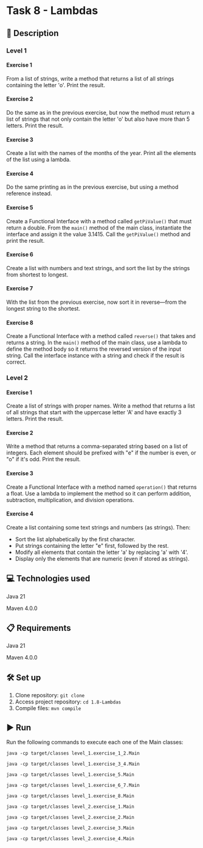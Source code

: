 # Task 8 - Lambdas

## 📄 Description

### Level 1

#### Exercise 1

From a list of strings, write a method that returns a list of all strings containing the letter 'o'. Print the result.

#### Exercise 2

Do the same as in the previous exercise, but now the method must return a list of strings that not only contain the letter 'o' but also have more than 5 letters. Print the result.

#### Exercise 3

Create a list with the names of the months of the year. Print all the elements of the list using a lambda.

#### Exercise 4

Do the same printing as in the previous exercise, but using a method reference instead.

#### Exercise 5

Create a Functional Interface with a method called ```getPiValue()``` that must return a double. From the ```main()``` method of the main class, instantiate the interface and assign it the value 3.1415. Call the ```getPiValue()``` method and print the result.

#### Exercise 6

Create a list with numbers and text strings, and sort the list by the strings from shortest to longest.

#### Exercise 7

With the list from the previous exercise, now sort it in reverse—from the longest string to the shortest.

#### Exercise 8

Create a Functional Interface with a method called ```reverse()``` that takes and returns a string. In the ```main()``` method of the main class, use a lambda to define the method body so it returns the reversed version of the input string. Call the interface instance with a string and check if the result is correct.

### Level 2

#### Exercise 1

Create a list of strings with proper names. Write a method that returns a list of all strings that start with the uppercase letter 'A' and have exactly 3 letters. Print the result.

#### Exercise 2

Write a method that returns a comma-separated string based on a list of integers. Each element should be prefixed with "e" if the number is even, or "o" if it's odd. Print the result.

#### Exercise 3

Create a Functional Interface with a method named ```operation()``` that returns a float. Use a lambda to implement the method so it can perform addition, subtraction, multiplication, and division operations.

#### Exercise 4

Create a list containing some text strings and numbers (as strings). Then:

- Sort the list alphabetically by the first character.
- Put strings containing the letter "e" first, followed by the rest.
- Modify all elements that contain the letter 'a' by replacing 'a' with '4'.
- Display only the elements that are numeric (even if stored as strings).

## 💻 Technologies used

Java 21

Maven 4.0.0

## 📋 Requirements

Java 21

Maven 4.0.0

## 🛠️ Set up

1. Clone repository: ```git clone```
2. Access project repository: ```cd 1.8-Lambdas```
3. Compile files: ```mvn compile```

## ▶️ Run

Run the following commands to execute each one of the Main classes:

```java -cp target/classes level_1.exercise_1_2.Main```

```java -cp target/classes level_1.exercise_3_4.Main```

```java -cp target/classes level_1.exercise_5.Main```

```java -cp target/classes level_1.exercise_6_7.Main```

```java -cp target/classes level_1.exercise_8.Main```

```java -cp target/classes level_2.exercise_1.Main```

```java -cp target/classes level_2.exercise_2.Main```

```java -cp target/classes level_2.exercise_3.Main```

```java -cp target/classes level_2.exercise_4.Main```

